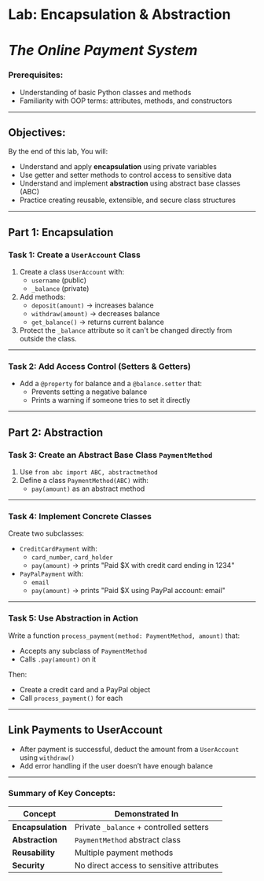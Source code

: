 # Lab: Encapsulation & Abstraction

# *The Online Payment System*

### Prerequisites:

- Understanding of basic Python classes and methods
- Familiarity with OOP terms: attributes, methods, and constructors

---

## Objectives:

By the end of this lab, You will:

- Understand and apply **encapsulation** using private variables
- Use getter and setter methods to control access to sensitive data
- Understand and implement **abstraction** using abstract base classes (ABC)
- Practice creating reusable, extensible, and secure class structures

---

## Part 1: Encapsulation

### Task 1: Create a `UserAccount` Class

1. Create a class `UserAccount` with:
    - `username` (public)
    - `_balance` (private)
2. Add methods:
    - `deposit(amount)` → increases balance
    - `withdraw(amount)` → decreases balance
    - `get_balance()` → returns current balance
3. Protect the `_balance` attribute so it can't be changed directly from outside the class.

---

### Task 2: Add Access Control (Setters & Getters)

- Add a `@property` for balance and a `@balance.setter` that:
    - Prevents setting a negative balance
    - Prints a warning if someone tries to set it directly

---

## Part 2: Abstraction

### Task 3: Create an Abstract Base Class `PaymentMethod`

1. Use `from abc import ABC, abstractmethod`
2. Define a class `PaymentMethod(ABC)` with:
    - `pay(amount)` as an abstract method

---

### Task 4: Implement Concrete Classes

Create two subclasses:

- `CreditCardPayment` with:
    - `card_number`, `card_holder`
    - `pay(amount)` → prints "Paid $X with credit card ending in 1234"
- `PayPalPayment` with:
    - `email`
    - `pay(amount)` → prints "Paid $X using PayPal account: email"

---

### Task 5: Use Abstraction in Action

Write a function `process_payment(method: PaymentMethod, amount)` that:

- Accepts any subclass of `PaymentMethod`
- Calls `.pay(amount)` on it

Then:

- Create a credit card and a PayPal object
- Call `process_payment()` for each

---

## Link Payments to UserAccount

- After payment is successful, deduct the amount from a `UserAccount` using `withdraw()`
- Add error handling if the user doesn’t have enough balance

---

### Summary of Key Concepts:
| Concept | Demonstrated In |
| --- | --- |
| **Encapsulation** | Private `_balance` + controlled setters |
| **Abstraction** | `PaymentMethod` abstract class |
| **Reusability** | Multiple payment methods |
| **Security** | No direct access to sensitive attributes |